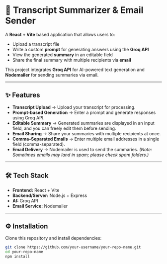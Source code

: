 # 📄 Transcript Summarizer & Email Sender  

A **React + Vite** based application that allows users to:  
- Upload a transcript file  
- Write a custom **prompt** for generating answers using the **Groq API**  
- View the generated **summary** in an editable field  
- Share the final summary with multiple recipients via **email**  

This project integrates **Groq API** for AI-powered text generation and **Nodemailer** for sending summaries via email.  

---

## ✨ Features  

- **Transcript Upload** → Upload your transcript for processing.  
- **Prompt-based Generation** → Enter a prompt and generate responses using Groq API.  
- **Editable Summary** → Generated summaries are displayed in an input field, and you can freely edit them before sending.  
- **Email Sharing** → Share your summaries with multiple recipients at once.  
- **Comma-Separated Emails** → Enter multiple email addresses in a single field (comma-separated).  
- **Email Delivery** → Nodemailer is used to send the summaries. *(Note: Sometimes emails may land in spam; please check spam folders.)*  

---

## 🛠️ Tech Stack  

- **Frontend:** React + Vite  
- **Backend/Server:** Node.js + Express  
- **AI:** Groq API  
- **Email Service:** Nodemailer  

---

## ⚙️ Installation  

Clone this repository and install dependencies:  

```bash
git clone https://github.com/your-username/your-repo-name.git
cd your-repo-name
npm install
